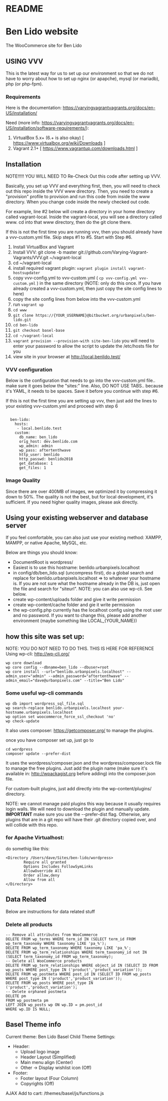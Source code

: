 # README #

# Ben Lido website
The WooCommerce site for Ben Lido

## USING VVV
This is the latest way for us to set up our environment so that we do not have to worry about how to set up nginx (or apapche), mysql (or mariadb), php (or php-fpm).

### Requirements
Here is the documentation: https://varyingvagrantvagrants.org/docs/en-US/installation/

Need (more info: https://varyingvagrantvagrants.org/docs/en-US/installation/software-requirements/):

1. VirtualBox 5.x+ (6.+ is also okay) [ https://www.virtualbox.org/wiki/Downloads ] 
2. Vagrant 2.1+ [ https://www.vagrantup.com/downloads.html ]

## Installation

NOTE!!!!! YOU WILL NEED TO Re-Check Out this code after setting up VVV.

Basically, you set up VVV and everything first, then, you will need to check out this repo inside the VVV www directory.
Then, you need to create a "provision" profile to provision and run this code from inside the www directory.
When you change code inside the newly checked out code.

For example, line #2 below will create a directory in your home directory called vagrant-local.
Inside the vagrant-local, you will see a directory called www.
cd into that www directory, then do the git clone there.

If this is not the first time you are running vvv, then you should already have a vvv-custom.yml file.
Skip steps #1 to #5. Start with Step #6.

1. Install VirtualBox and Vagrant
2. Install VVV: git clone -b master git://github.com/Varying-Vagrant-Vagrants/VVV.git ~/vagrant-local
3. cd ~/vagrant-local
4. install required vagrant plugin: ```vagrant plugin install vagrant-hostsupdater```
5. copy vvv-config.yml to vvv-custom.yml ( ```cp vvv-config.yml vvv-custom.yml``` ) in the same directory (NOTE: only do this once. If you have already created a vvv-custom.yml, then just copy the site config lines to here)
6. copy the site config lines from below into the vvv-custom.yml
7. run ```vagrant up```
8. ```cd www```
9. ```git clone https://{YOUR_USERNAME}@bitbucket.org/urbanpixels/ben-lido.git```
10. ```cd ben-lido```
11. ```git checkout basel-base``` 
12. ```cd ~/vagrant-local```
13. ```vagrant provision --provision-with site-ben-lido```  you will need to enter your password to allow the script to update the /etc/hosts file for you
14. view site in your browser at http://local.benlido.test/

### VVV configuration
Below is the configuration that needs to go into the vvv-custom.yml file.. make sure it goes below the "sites:" line. Also, DO NOT USE TABS.. because it's YAML, it needs to be spaces. Save it before you continue with step #6.

If this is not the first time you are setting up vvv, then just add the lines to your existing vvv-custom.yml and proceed with step 6

```

  ben-lido:
    hosts:
     - local.benlido.test
    custom:
      db_name: ben_lido
      orig_host: dev.benlido.com
      wp_admin: admin
      wp_pass: aftertenthwave
      http_user: benlido
      http_passwd: benlido2018
      get_database: 1
      get_files: 1

```

### Image Quality
Since there are over 400MB of images, we optimized it by compressing it down to 50%.
The quality is not the best, but for local development, it's sufficient.
If you need higher quality images, please ask directly.

## Using your existing webserver and database server
If you feel comfortable, you can also just use your existing method: XAMPP, MAMPP, or native Apache, MySQL, etc.

Below are things you should know:

* DocumentRoot is wordpress/
* Easiest is to use this hostname: benlido.urbanpixels.localhost
* in config/db/ben_lido.sql (uncompress first), do a global search and replace for benlido.urbanpixels.localhost => to whatever your hostname is. If you are not sure what the hostname already in the DB is, just open the file and search for "siteurl". NOTE: you can also use wp-cli. See below.
* create wp-content/uploads folder and give it write permission
* create wp-content/cache folder and gie it write permission
* the wp-config.php currently has the localhost config using the root user and no password. If you want to change this, please add another environment (maybe something like LOCAL_{YOUR_NAME})

## how this site was set up:
NOTE: YOU DO NOT NEED TO DO THIS. THIS IS HERE FOR REFERENCE
Using wp-cli: http://wp-cli.org/

```
wp core download
wp core config --dbname=ben_lido --dbuser=root 
wp core install --url="benlido.urbanpixels.localhost" --admin_user="admin" --admin_password="aftertenthwave" --admin_email="dave@urbanpixels.com" --title="Ben Lido"
```

### Some useful wp-cli commands 

```
wp db import wordpress_sql_file.sql
wp search-replace benlido.urbanpixels.localhost your-hostname.urbanpixels.localhost
wp option set woocommerce_force_ssl_checkout 'no'
wp check-update
```

It also uses composer: https://getcomposer.org/
to manage the plugins.

once you have composer set up, just go to

```
cd wordpress
composer update --prefer-dist
```

It uses the wordpress/composer.json and the wordpress/composer.lock file to manage the free plugins.
Just add the plugin name (make sure it's available in: http://wpackagist.org before adding) into the composer.json file.

For custom-built plugins, just add directly into the wp-content/plugins/ directory.

NOTE: we cannot manage paid plugins this way because it usually requires login walls. We will need to download the plugin and manually update.
**IMPORTANT** make sure you use the --prefer-dist flag. Otherwise, any plugins that are in a git repo will have their .git directory copied over, and will collide with this repo.

### for Apache Virtualhost:

do somethig like this:

```
<Directory /Users/dave/Sites/ben-lido/wordpress>
        Require all granted
        Options Includes FollowSymLinks
        AllowOverride All
        Order allow,deny
        Allow from all
</Directory>
```

## Data Related
Below are instructions for data related stuff

### Delete all products
```
-- Remove all attributes from WooCommerce
DELETE FROM wp_terms WHERE term_id IN (SELECT term_id FROM wp_term_taxonomy WHERE taxonomy LIKE 'pa_%');
DELETE FROM wp_term_taxonomy WHERE taxonomy LIKE 'pa_%';
DELETE FROM wp_term_relationships WHERE term_taxonomy_id not IN (SELECT term_taxonomy_id FROM wp_term_taxonomy);
-- Delete all WooCommerce products
DELETE FROM wp_term_relationships WHERE object_id IN (SELECT ID FROM wp_posts WHERE post_type IN ('product','product_variation'));
DELETE FROM wp_postmeta WHERE post_id IN (SELECT ID FROM wp_posts WHERE post_type IN ('product','product_variation'));
DELETE FROM wp_posts WHERE post_type IN ('product','product_variation');
-- Delete orphaned postmeta
DELETE pm
FROM wp_postmeta pm
LEFT JOIN wp_posts wp ON wp.ID = pm.post_id
WHERE wp.ID IS NULL;
```


## Basel Theme info

Current theme: Ben Lido Basel Child
Theme Settings: 
- Header: 
    - Upload logo image
    - Header Layout (Simplified)
    - Main menu align (Center)
    - Other -> Display wishlist icon (Off)
- Footer: 
    - Footer layout (Four Column)
    - Copyrights (Off)
    

AJAX Add to cart: /themes/basel/js/functions.js



